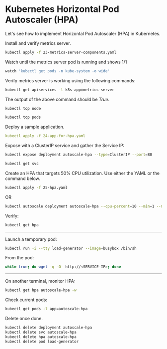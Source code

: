 # Kubernetes Horizontal Pod Autoscaler (HPA) 

Let's see how to implement Horizontal Pod Autoscaler (HPA) in Kubernetes.

Install and verify metrics server.

```bash
kubectl apply -f 23-metrics-server-components.yaml
```

Watch until the metrics server pod is running and shows 1/1
```bash
watch 'kubectl get pods -n kube-system -o wide'
```

Verify metrics server is working using the following commands:
```bash
kubectl get apiservices -l k8s-app=metrics-server 
```

The output of the above command should be _True_.

```bash
kubectl top node

kubectl top pods
```

Deploy a sample application.

```yaml
kubectl apply -f 24-app-for-hpa.yaml
```

Expose with a ClusterIP service and gather the Service IP:

```bash
kubectl expose deployment autoscale-hpa --type=ClusterIP --port=80

kubectl get svc
```

Create an HPA that targets 50% CPU utilization. Use either the YAML or the command below.

```bash
kubectl apply -f 25-hpa.yaml
```
OR

```bash
kubectl autoscale deployment autoscale-hpa --cpu-percent=10 --min=1 --max=3
```

Verify:

```bash
kubectl get hpa
```

---

Launch a temporary pod:

```bash
kubectl run -i --tty load-generator --image=busybox /bin/sh
```

From the pod:

```sh
while true; do wget -q -O- http://<SERVICE-IP>; done
```

---

On another terminal, monitor HPA:

```bash
kubectl get hpa autoscale-hpa -w
```

Check current pods:

```bash
kubectl get pods -l app=autoscale-hpa
```

Delete once done.

```bash
kubectl delete deployment autoscale-hpa
kubectl delete svc autoscale-hpa
kubectl delete hpa autoscale-hpa
kubectl delete pod load-generator
```

